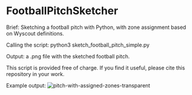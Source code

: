 # FootballPitchSketcher

Brief: Sketching a football pitch with Python, with zone assignment based on Wyscout definitions.

Calling the script: python3 sketch_football_pitch_simple.py

Output: a .png file with the sketched football pitch.

This script is provided free of charge. If you find it useful, please cite this repository in your work.

Example output:
![pitch-with-assigned-zones-transparent](https://user-images.githubusercontent.com/97360436/212788530-670d525e-d679-48f1-b228-3a1635dce08a.png)
